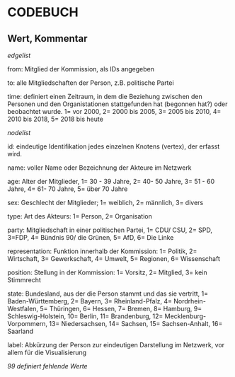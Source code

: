 <h1>CODEBUCH</h1>																					
<h2>Wert,	Kommentar</h2>																				
<p><i>edgelist</i></p>																				
<p>from:	Mitglied der Kommission, als IDs angegeben</p>																				
<p>to: 	alle Mitgliedschaften der Person, z.B. politische Partei</p>																				
<p>time:	definiert einen Zeitraum, in dem die Beziehung zwischen den Personen und den Organistationen stattgefunden hat (begonnen hat?) oder beobachtet wurde. 1= vor 2000, 2= 2000 bis 2005, 3= 2005 bis 2010, 4= 2010 bis 2018, 5=  2018 bis heute</p>																			


<p><i>nodelist </i></p>
<p>id:	eindeutige Identifikation jedes einzelnen Knotens (vertex), der erfasst wird. </p> 																				
<p>name:	voller Name oder Bezeichnung der Akteure im Netzwerk</p>																				
<p>age:	Alter der Mitglieder, 1= 30 - 39 Jahre, 2= 40- 50 Jahre, 3= 51 - 60 Jahre, 4= 61- 70 Jahre,  5= über 70 Jahre		</p>																		
<p>sex:	Geschlecht der Mitglieder; 1= weiblich, 2= männlich, 3= divers</p>																				
<p>type:	Art des Akteurs: 1= Person, 2= Organisation	</p>																			
<p>party:	Mitgliedschaft in einer politischen Partei, 1= CDU/ CSU, 2= SPD, 3=FDP, 4= Bündnis 90/ die Grünen, 5= AfD, 6= Die Linke	</p>																	
<p>representation:	Funktion innerhalb der Kommission: 1= Politik, 2= Wirtschaft, 3= Gewerkschaft, 4= Umwelt, 5= Regionen, 6= Wissenschaft	</p>																			
<p>position:	Stellung in der Kommission: 1= Vorsitz, 2= Mitglied, 3= kein Stimmrecht	</p>																			
<p>state:	Bundesland, aus der die Person stammt und das sie vertritt, 1= Baden-Württemberg, 2= Bayern, 3= Rheinland-Pfalz, 4= Nordrhein-Westfalen, 5= Thüringen, 6= Hessen, 7= Bremen, 8= Hamburg, 9= Schleswig-Holstein, 10= Berlin, 11= Brandenburg, 12= Mecklenburg-Vorpommern, 13= Niedersachsen, 14= Sachsen, 15= Sachsen-Anhalt, 16= Saarland</p>																				
<p>label: Abkürzung der Person zur eindeutigen Darstellung im Netzwerk, vor allem für die Visualisierung </p>																					
<p> <i>99	definiert fehlende Werte		</i>	</p>																	
